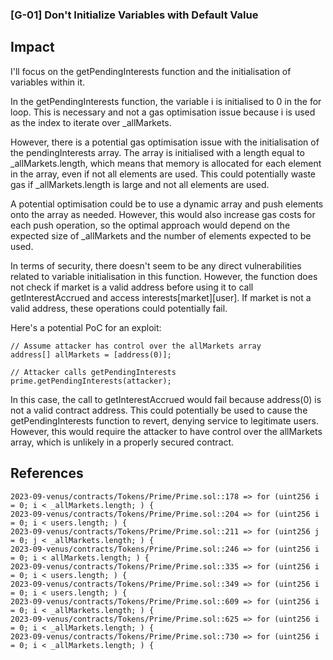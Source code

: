### [G-01] Don't Initialize Variables with Default Value
## Impact
I'll focus on the getPendingInterests function and the initialisation of variables within it.

In the getPendingInterests function, the variable i is initialised to 0 in the for loop. This is necessary and not a gas optimisation issue because i is used as the index to iterate over _allMarkets.

However, there is a potential gas optimisation issue with the initialisation of the pendingInterests array. The array is initialised with a length equal to _allMarkets.length, which means that memory is allocated for each element in the array, even if not all elements are used. This could potentially waste gas if _allMarkets.length is large and not all elements are used.

A potential optimisation could be to use a dynamic array and push elements onto the array as needed. However, this would also increase gas costs for each push operation, so the optimal approach would depend on the expected size of _allMarkets and the number of elements expected to be used.

In terms of security, there doesn't seem to be any direct vulnerabilities related to variable initialisation in this function. However, the function does not check if market is a valid address before using it to call getInterestAccrued and access interests[market][user]. If market is not a valid address, these operations could potentially fail.

Here's a potential PoC for an exploit:
```sol
// Assume attacker has control over the allMarkets array
address[] allMarkets = [address(0)];

// Attacker calls getPendingInterests
prime.getPendingInterests(attacker);
```
In this case, the call to getInterestAccrued would fail because address(0) is not a valid contract address. This could potentially be used to cause the getPendingInterests function to revert, denying service to legitimate users. However, this would require the attacker to have control over the allMarkets array, which is unlikely in a properly secured contract.
## References
```sol
2023-09-venus/contracts/Tokens/Prime/Prime.sol::178 => for (uint256 i = 0; i < _allMarkets.length; ) {
2023-09-venus/contracts/Tokens/Prime/Prime.sol::204 => for (uint256 i = 0; i < users.length; ) {
2023-09-venus/contracts/Tokens/Prime/Prime.sol::211 => for (uint256 j = 0; j < _allMarkets.length; ) {
2023-09-venus/contracts/Tokens/Prime/Prime.sol::246 => for (uint256 i = 0; i < allMarkets.length; ) {
2023-09-venus/contracts/Tokens/Prime/Prime.sol::335 => for (uint256 i = 0; i < users.length; ) {
2023-09-venus/contracts/Tokens/Prime/Prime.sol::349 => for (uint256 i = 0; i < users.length; ) {
2023-09-venus/contracts/Tokens/Prime/Prime.sol::609 => for (uint256 i = 0; i < _allMarkets.length; ) {
2023-09-venus/contracts/Tokens/Prime/Prime.sol::625 => for (uint256 i = 0; i < _allMarkets.length; ) {
2023-09-venus/contracts/Tokens/Prime/Prime.sol::730 => for (uint256 i = 0; i < _allMarkets.length; ) {
```

